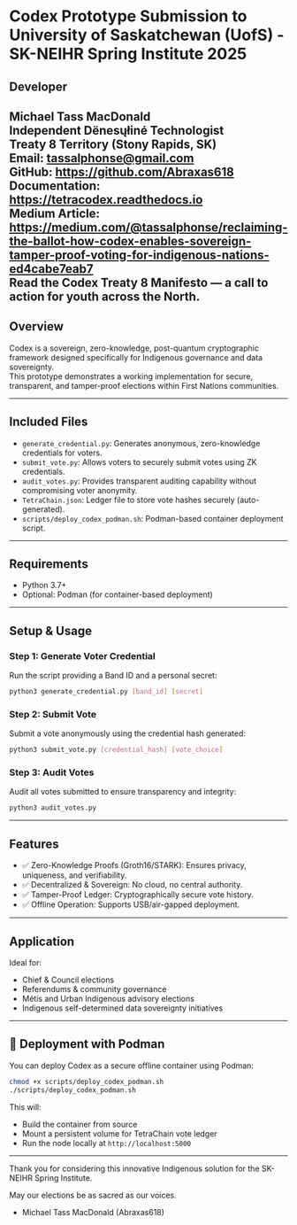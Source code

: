# Codex Prototype Submission to University of Saskatchewan (UofS) - SK-NEIHR Spring Institute 2025

## Developer
Michael Tass MacDonald  
Independent Dënesųłiné Technologist  
Treaty 8 Territory (Stony Rapids, SK)  
Email: tassalphonse@gmail.com  
GitHub: https://github.com/Abraxas618  
Documentation: https://tetracodex.readthedocs.io  
Medium Article: https://medium.com/@tassalphonse/reclaiming-the-ballot-how-codex-enables-sovereign-tamper-proof-voting-for-indigenous-nations-ed4cabe7eab7  
Read the Codex Treaty 8 Manifesto — a call to action for youth across the North.
---

## Overview
Codex is a sovereign, zero-knowledge, post-quantum cryptographic framework designed specifically for Indigenous governance and data sovereignty.  
This prototype demonstrates a working implementation for secure, transparent, and tamper-proof elections within First Nations communities.

---

## Included Files
- `generate_credential.py`: Generates anonymous, zero-knowledge credentials for voters.
- `submit_vote.py`: Allows voters to securely submit votes using ZK credentials.
- `audit_votes.py`: Provides transparent auditing capability without compromising voter anonymity.
- `TetraChain.json`: Ledger file to store vote hashes securely (auto-generated).
- `scripts/deploy_codex_podman.sh`: Podman-based container deployment script.

---

## Requirements
- Python 3.7+
- Optional: Podman (for container-based deployment)

---

## Setup & Usage

### Step 1: Generate Voter Credential
Run the script providing a Band ID and a personal secret:

```bash
python3 generate_credential.py [band_id] [secret]
```

### Step 2: Submit Vote
Submit a vote anonymously using the credential hash generated:

```bash
python3 submit_vote.py [credential_hash] [vote_choice]
```

### Step 3: Audit Votes
Audit all votes submitted to ensure transparency and integrity:

```bash
python3 audit_votes.py
```

---

## Features
- ✅ Zero-Knowledge Proofs (Groth16/STARK): Ensures privacy, uniqueness, and verifiability.
- ✅ Decentralized & Sovereign: No cloud, no central authority.
- ✅ Tamper-Proof Ledger: Cryptographically secure vote history.
- ✅ Offline Operation: Supports USB/air-gapped deployment.

---

## Application
Ideal for:
- Chief & Council elections
- Referendums & community governance
- Métis and Urban Indigenous advisory elections
- Indigenous self-determined data sovereignty initiatives

---

## 🔧 Deployment with Podman

You can deploy Codex as a secure offline container using Podman:

```bash
chmod +x scripts/deploy_codex_podman.sh
./scripts/deploy_codex_podman.sh
```

This will:
- Build the container from source
- Mount a persistent volume for TetraChain vote ledger
- Run the node locally at `http://localhost:5000`

---

Thank you for considering this innovative Indigenous solution for the SK-NEIHR Spring Institute.

May our elections be as sacred as our voices.  
- Michael Tass MacDonald (Abraxas618)

